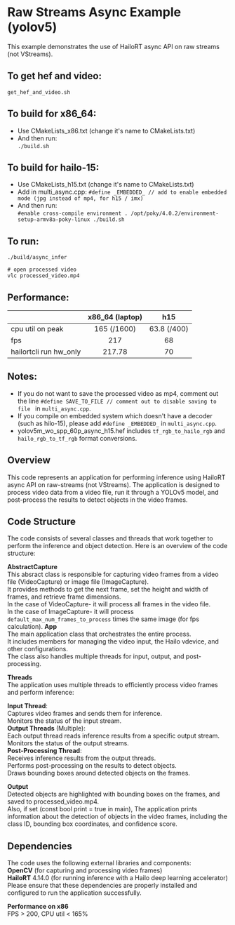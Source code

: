 # Raw Streams Async Example (yolov5)  

This example demonstrates the use of HailoRT async API on raw streams (not VStreams).

## To get hef and video:  
``
get_hef_and_video.sh
``
  
## To build for x86_64:  
* Use CMakeLists_x86.txt (change it's name to CMakeLists.txt)  
* And then run:  
``
./build.sh
``
## To build for hailo-15:  
* Use CMakeLists_h15.txt (change it's name to CMakeLists.txt)   
* Add in multi_async.cpp: ```#define _EMBEDDED_ // add to enable embedded mode (jpg instead of mp4, for h15 / imx) ```   
* And then run:  
``
#enable cross-compile environment
. /opt/poky/4.0.2/environment-setup-armv8a-poky-linux
./build.sh
``

## To run:  
```
./build/async_infer
  
# open processed video  
vlc processed_video.mp4  
```
## Performance:  
|                         | x86_64 (laptop) | h15            |
| ------------------------|:---------------:|:--------------:|
| cpu util on peak        | 165 (/1600)     | 63.8 (/400)    |
| fps                     | 217             | 68             |
| hailortcli run hw_only  | 217.78          | 70             |

## Notes:  
* If you do not want to save the processed video as mp4, 
comment out the line ```#define SAVE_TO_FILE // comment out to disable saving to file ``` in ```multi_async.cpp```.  
* If you compile on embedded system which doesn't have a decoder (such as hilo-15), please add ```#define _EMBEDDED_```  in ```multi_async.cpp```.  
* yolov5m_wo_spp_60p_async_h15.hef includes ```tf_rgb_to_hailo_rgb``` and ```hailo_rgb_to_tf_rgb``` format conversions.  

## Overview  
This code represents an application for performing inference using HailoRT async API on raw-streams (not VStreams). The application is designed to process video data from a video file, run it through a YOLOv5 model, and post-process the results to detect objects in the video frames.

## Code Structure  
The code consists of several classes and threads that work together to perform the inference and object detection. Here is an overview of the code structure:

**AbstractCapture**  
This absract class is responsible for capturing video frames from a video file (VideoCapture) or image file (ImageCapture).  
It provides methods to get the next frame, set the height and width of frames, and retrieve frame dimensions.  
In the case of VideoCapture- it will process all frames in the video file.  
In the case of ImageCapture- it will process ```default_max_num_frames_to_process``` times the same image (for fps calculation).
**App**  
The main application class that orchestrates the entire process.  
It includes members for managing the video input, the Hailo vdevice, and other configurations.  
The class also handles multiple threads for input, output, and post-processing.  

**Threads**  
The application uses multiple threads to efficiently process video frames and perform inference:  

**Input Thread**:  
Captures video frames and sends them for inference.  
Monitors the status of the input stream.  
**Output Threads** (Multiple):  
Each output thread reads inference results from a specific output stream.  
Monitors the status of the output streams.  
**Post-Processing Thread**:  
Receives inference results from the output threads.  
Performs post-processing on the results to detect objects.  
Draws bounding boxes around detected objects on the frames.  

**Output**    
Detected objects are highlighted with bounding boxes on the frames, and saved to processed_video.mp4.  
Also, if set (const bool print = true in main), The application prints information about the detection of objects in the video frames, including the class ID, bounding box coordinates, and confidence score.

## Dependencies
The code uses the following external libraries and components:  
**OpenCV** (for capturing and processing video frames)  
**HailoRT** 4.14.0 (for running inference with a Hailo deep learning accelerator)  
Please ensure that these dependencies are properly installed and configured to run the application successfully.  

**Performance on x86**  
FPS > 200, CPU util < 165%  
